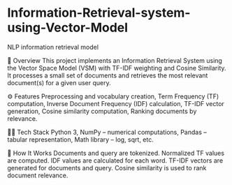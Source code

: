 # Information-Retrieval-system-using-Vector-Model
NLP information retrieval model

📌 Overview
This project implements an Information Retrieval System using the Vector Space Model (VSM) with TF-IDF weighting and Cosine Similarity.
It processes a small set of documents and retrieves the most relevant document(s) for a given user query.

⚙️ Features
Preprocessing and vocabulary creation,
Term Frequency (TF) computation,
Inverse Document Frequency (IDF) calculation,
TF-IDF vector generation,
Cosine similarity computation,
Ranking documents by relevance.

🧑‍💻 Tech Stack
Python 3,
NumPy – numerical computations,
Pandas – tabular representation,
Math library – log, sqrt, etc.

🚀 How It Works
Documents and query are tokenized.
Normalized TF values are computed.
IDF values are calculated for each word.
TF-IDF vectors are generated for documents and query.
Cosine similarity is used to rank document relevance.
